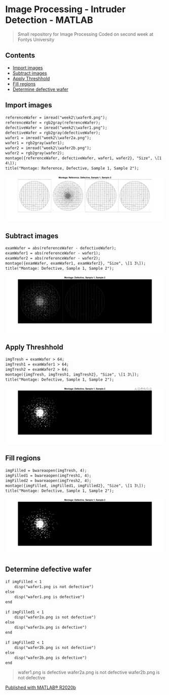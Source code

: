 # Image Processing - Intruder Detection - MATLAB

> Small repository for Image Processing
> Coded on second week at Fontys University

Contents
--------

*   [Import images](#1)
*   [Subtract images](#2)
*   [Apply Threshhold](#3)
*   [Fill regions](#4)
*   [Determine defective wafer](#5)

Import images
-------------

    referenceWafer = imread("week2\\wafer0.png");
    referenceWafer = rgb2gray(referenceWafer);
    defectiveWafer = imread("week2\\wafer1.png");
    defectiveWafer = rgb2gray(defectiveWafer);
    wafer1 = imread("week2\\wafer2a.png");
    wafer1 = rgb2gray(wafer1);
    wafer2 = imread("week2\\wafer2b.png");
    wafer2 = rgb2gray(wafer2);
    montage({referenceWafer, defectiveWafer, wafer1, wafer2}, "Size", \[1 4\]);
    title("Montage: Reference, Defective, Sample 1, Sample 2");

![](html/week2code_01.png)

Subtract images
---------------

    examWafer = abs(referenceWafer - defectiveWafer);
    examWafer1 = abs(referenceWafer - wafer1);
    examWafer2 = abs(referenceWafer - wafer2);
    montage({examWafer, examWafer1, examWafer2}, "Size", \[1 3\]);
    title("Montage: Defective, Sample 1, Sample 2");

![](html/week2code_02.png)

Apply Threshhold
----------------

    imgTresh = examWafer > 64;
    imgTresh1 = examWafer1 > 64;
    imgTresh2 = examWafer2 > 64;
    montage({imgTresh, imgTresh1, imgTresh2}, "Size", \[1 3\]);
    title("Montage: Defective, Sample 1, Sample 2");

![](html/week2code_03.png)

Fill regions
------------

    imgFilled = bwareaopen(imgTresh, 4);
    imgFilled1 = bwareaopen(imgTresh1, 4);
    imgFilled2 = bwareaopen(imgTresh2, 4);
    montage({imgFilled, imgFilled1, imgFilled2}, "Size", \[1 3\]);
    title("Montage: Defective, Sample 1, Sample 2");

![](html/week2code_04.png)

Determine defective wafer
-------------------------

    if imgFilled < 1
        disp("wafer1.png is not defective")
    else
        disp("wafer1.png is defective")
    end

    if imgFilled1 < 1
        disp("wafer2a.png is not defective")
    else
        disp("wafer2a.png is defective")
    end

    if imgFilled2 < 1
        disp("wafer2b.png is not defective")
    else
        disp("wafer2b.png is defective")
    end

> wafer1.png is defective
> wafer2a.png is not defective
> wafer2b.png is not defective

  
[Published with MATLAB® R2020b](https://www.mathworks.com/products/matlab/)
